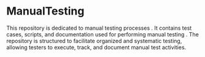 # ManualTesting
This repository is dedicated to manual testing processes . It contains test cases, scripts, and documentation used for performing manual testing . The repository is structured to facilitate organized and systematic testing, allowing testers to execute, track, and document manual test activities.
